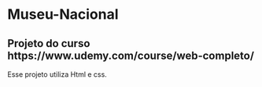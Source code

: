# Museu-Nacional
<h2>Projeto do curso https://www.udemy.com/course/web-completo/ </h2>
<p>Esse projeto utiliza Html e css.</p>
